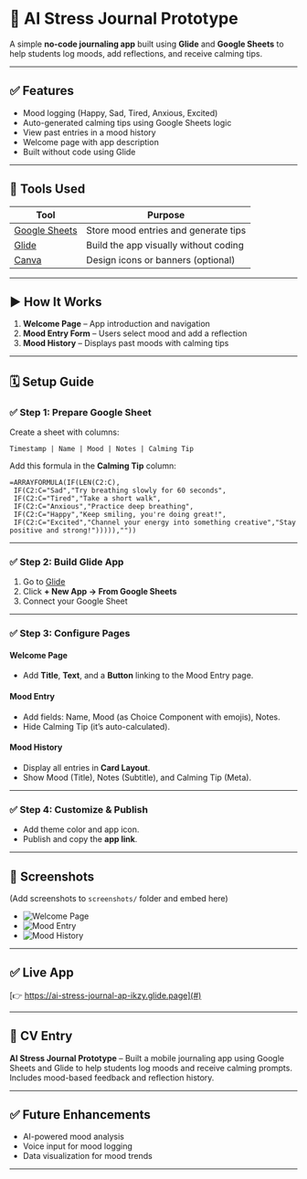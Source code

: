 
# 🧠 AI Stress Journal Prototype

A simple **no-code journaling app** built using **Glide** and **Google Sheets** to help students log moods, add reflections, and receive calming tips.

---

## ✅ Features
- Mood logging (Happy, Sad, Tired, Anxious, Excited)
- Auto-generated calming tips using Google Sheets logic
- View past entries in a mood history
- Welcome page with app description
- Built without code using Glide

---

## 🔧 Tools Used
| Tool | Purpose |
|------|---------|
| [Google Sheets](https://sheets.google.com) | Store mood entries and generate tips |
| [Glide](https://glideapps.com) | Build the app visually without coding |
| [Canva](https://canva.com) | Design icons or banners (optional) |

---

## ▶️ How It Works
1. **Welcome Page** – App introduction and navigation
2. **Mood Entry Form** – Users select mood and add a reflection
3. **Mood History** – Displays past moods with calming tips

---

## 🗓 Setup Guide

### ✅ Step 1: Prepare Google Sheet
Create a sheet with columns:
```
Timestamp | Name | Mood | Notes | Calming Tip
```
Add this formula in the **Calming Tip** column:
```excel
=ARRAYFORMULA(IF(LEN(C2:C),
 IF(C2:C="Sad","Try breathing slowly for 60 seconds",
 IF(C2:C="Tired","Take a short walk",
 IF(C2:C="Anxious","Practice deep breathing",
 IF(C2:C="Happy","Keep smiling, you're doing great!",
 IF(C2:C="Excited","Channel your energy into something creative","Stay positive and strong!"))))),""))
```

---

### ✅ Step 2: Build Glide App
1. Go to [Glide](https://glideapps.com)
2. Click **+ New App → From Google Sheets**
3. Connect your Google Sheet

---

### ✅ Step 3: Configure Pages
#### **Welcome Page**
- Add **Title**, **Text**, and a **Button** linking to the Mood Entry page.

#### **Mood Entry**
- Add fields: Name, Mood (as Choice Component with emojis), Notes.
- Hide Calming Tip (it’s auto-calculated).

#### **Mood History**
- Display all entries in **Card Layout**.
- Show Mood (Title), Notes (Subtitle), and Calming Tip (Meta).

---

### ✅ Step 4: Customize & Publish
- Add theme color and app icon.
- Publish and copy the **app link**.

---

## 📸 Screenshots
(Add screenshots to `screenshots/` folder and embed here)
- ![Welcome Page](screenshots/welcome.png)
- ![Mood Entry](screenshots/mood_entry.png)
- ![Mood History](screenshots/mood_history.png)

---

## ✅ Live App
[👉 https://ai-stress-journal-ap-ikzy.glide.page](#)

---

## 📄 CV Entry
**AI Stress Journal Prototype** – Built a mobile journaling app using Google Sheets and Glide to help students log moods and receive calming prompts. Includes mood-based feedback and reflection history.

---

## ✅ Future Enhancements
- AI-powered mood analysis
- Voice input for mood logging
- Data visualization for mood trends

---
